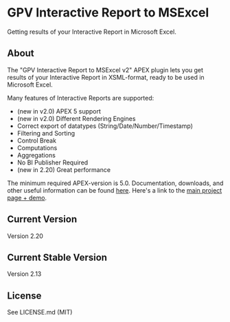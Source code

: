 GPV Interactive Report to MSExcel
=================================

Getting results of your Interactive Report in Microsoft Excel. 

## About

The "GPV Interactive Report to MSExcel v2" APEX plugin lets you get results of your Interactive Report in XSML-format, ready to be used in Microsoft Excel.

Many features of Interactive Reports are supported:
 * (new in v2.0) APEX 5 support
 * (new in v2.0) Different Rendering Engines
 * Correct export of datatypes (String/Date/Number/Timestamp)
 * Filtering and Sorting
 * Control Break
 * Computations
 * Aggregations
 * No BI Publisher Required
 * (new in 2.20) Great performance 

The minimum required APEX-version is 5.0.
Documentation, downloads, and other useful information can be found [here](http://glebovpavel.github.io/Description_IR_TO_XSLX/).
Here's a link to the [main project page + demo](http://glebovpavel.github.io/Description_IR_TO_XSLX/).

## Current Version

Version 2.20

## Current Stable Version

Version 2.13

## License

See LICENSE.md (MIT)
